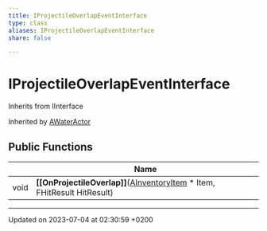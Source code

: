 ```yaml
---
title: IProjectileOverlapEventInterface
type: class
aliases: IProjectileOverlapEventInterface
share: false

---
```


# IProjectileOverlapEventInterface





Inherits from IInterface

Inherited by [AWaterActor](/docs/SDK/Source/Classes/classAWaterActor.md)

## Public Functions

|                | Name           |
| -------------- | -------------- |
| void | **[[OnProjectileOverlap]]**([AInventoryItem](/docs/SDK/Source/Classes/classAInventoryItem.md) * Item, FHitResult HitResult) |

-------------------------------

Updated on 2023-07-04 at 02:30:59 +0200